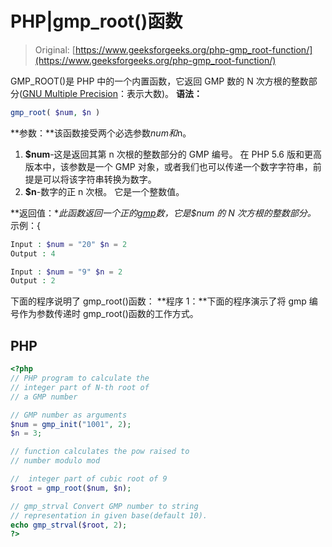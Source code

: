 # PHP|gmp_root()函数

> Original: [https://www.geeksforgeeks.org/php-gmp_root-function/](https://www.geeksforgeeks.org/php-gmp_root-function/)

GMP_ROOT()是 PHP 中的一个内置函数，它返回 GMP 数的 N 次方根的整数部分([GNU Multiple Precision](https://en.wikipedia.org/wiki/GNU_Multiple_Precision_Arithmetic_Library)：表示大数)。
**语法：**

```php
gmp_root( $num, $n )

```

**参数：**该函数接受两个必选参数$num 和$n。

1.  **$num**-这是返回其第 n 次根的整数部分的 GMP 编号。 在 PHP 5.6 版和更高版本中，该参数是一个 GMP 对象，或者我们也可以传递一个数字字符串，前提是可以将该字符串转换为数字。
2.  **$n**-数字的正 n 次根。 它是一个整数值。

**返回值：**此函数返回一个正的[gmp](http://php.net/manual/en/class.gmp.php)数，它是$num 的 N 次方根的整数部分。*
示例：{

```php
Input : $num = "20" $n = 2
Output : 4 

Input : $num = "9" $n = 2
Output : 2

```

下面的程序说明了 gmp_root()函数：
**程序 1：**下面的程序演示了将 gmp 编号作为参数传递时 gmp_root()函数的工作方式。

## PHP

```php
<?php
// PHP program to calculate the
// integer part of N-th root of 
// a GMP number

// GMP number as arguments
$num = gmp_init("1001", 2);
$n = 3;

// function calculates the pow raised to
// number modulo mod 

//  integer part of cubic root of 9
$root = gmp_root($num, $n); 

// gmp_strval Convert GMP number to string
// representation in given base(default 10).
echo gmp_strval($root, 2);
?>
```
